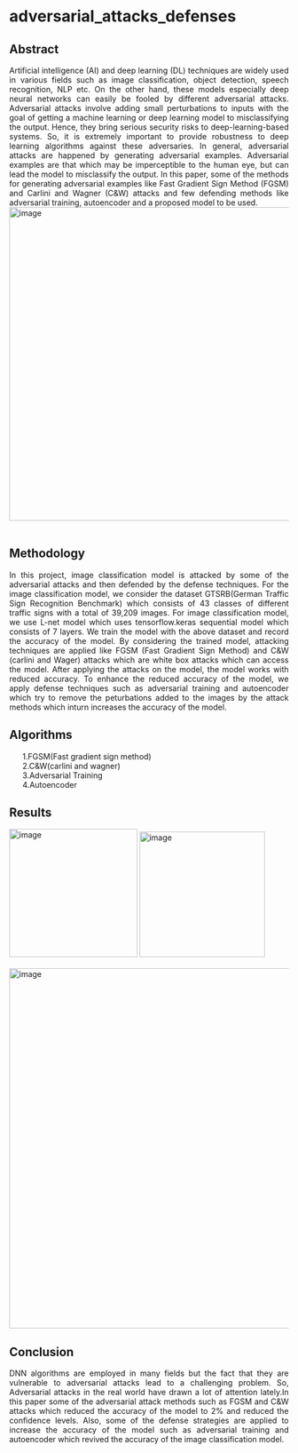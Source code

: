 # adversarial_attacks_defenses
<body align="justify">
<h2>Abstract</h2>
Artificial intelligence (AI) and deep learning (DL) techniques are widely used in various fields such as image classification, object detection, speech recognition, NLP etc. On the other hand, these models especially deep neural networks can easily be fooled by different adversarial attacks. Adversarial attacks involve adding small perturbations to inputs with the goal of getting a machine learning or deep learning model to misclassifying the output. Hence, they bring serious security risks to deep-learning-based systems. So, it is extremely important to provide robustness to deep learning algorithms against these adversaries. In general, adversarial attacks are happened by generating adversarial examples. Adversarial examples are that which may be imperceptible to the human eye, but can lead the model to misclassify the output. In this paper, some of the methods for generating adversarial examples like Fast Gradient Sign Method (FGSM) and Carlini and Wagner (C&W) attacks and few defending methods like adversarial training, autoencoder and a proposed model to be used.<br>
<img width="565" alt="image" src="https://github.com/komalilaveti/adversarial_attacks_defenses/assets/109876090/5543ef18-bcb7-4729-8e95-c6f18b288767"><br><br>
<h2>Methodology</h2>
In this project, image classification model is attacked by some of the adversarial attacks and then defended by the defense techniques. For the image classification model, we consider the dataset GTSRB(German Traffic Sign Recognition Benchmark) which consists of 43 classes of different traffic signs with a total of 39,209 images.
For image classification model, we use L-net model which uses tensorflow.keras sequential model which consists of 7 layers. We train the model with the above dataset and record the accuracy of the model. By considering the trained model, attacking techniques are applied like FGSM (Fast Gradient Sign Method) and C&W (carlini and Wager) attacks which are white box attacks which can access the model. After applying the attacks on the model, the model works with reduced accuracy.
To enhance the reduced accuracy of the model, we apply defense techniques such as adversarial training and autoencoder which try to remove the peturbations added to the images by the attack methods which inturn increases the accuracy of the model.
<h2>Algorithms</h2>
  <ul type="none">
<li>1.FGSM(Fast gradient sign method)</li>
<li>2.C&W(carlini and wagner)</li>
<li>3.Adversarial Training</li>
<li>4.Autoencoder</li>
  </ul>
<h2>Results</h2>
<img width="231" alt="image" src="https://github.com/komalilaveti/adversarial_attacks_defenses/assets/109876090/41abe10e-4202-4cee-b941-6b9668f85114"> <img width="226" alt="image" src="https://github.com/komalilaveti/adversarial_attacks_defenses/assets/109876090/7d9cf352-324c-4ea1-8eec-d2c3a227d0cf">
  <br><br>
<img width="649" alt="image" src="https://github.com/komalilaveti/adversarial_attacks_defenses/assets/109876090/582754d7-4b31-46d2-9e3d-d27a60594897">
  <br>
<h2>Conclusion</h2>
DNN algorithms are employed in many fields but the fact that they are vulnerable to adversarial attacks lead to a challenging problem. So, Adversarial attacks in the real world have drawn a lot of attention lately.In this paper some of the adversarial attack methods such as FGSM and C&W attacks which reduced the accuracy of the model to 2% and reduced the confidence levels. Also, some of the defense strategies are applied to increase the accuracy of the model such as adversarial training and autoencoder which revived the accuracy of the image classification model.
</body>


